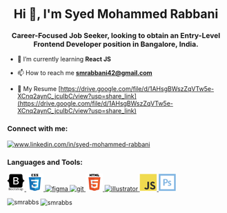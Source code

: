 <h1 align="center">Hi 👋, I'm Syed Mohammed Rabbani</h1>
<h3 align="center">Career-Focused Job Seeker, looking to obtain an Entry-Level Frontend Developer position in Bangalore, India.</h3>

- 🌱 I’m currently learning **React JS**

- 📫 How to reach me **smrabbani42@gmail.com**

- 📄 My Resume [https://drive.google.com/file/d/1AHsgBWszZqVTw5e-XCnq2aynC_jcuIbC/view?usp=share_link](https://drive.google.com/file/d/1AHsgBWszZqVTw5e-XCnq2aynC_jcuIbC/view?usp=share_link)

<h3 align="left">Connect with me:</h3>
<p align="left">
<a href="https://www.linkedin.com/in/syed-mohammed-rabbani" target="blank"><img align="center" src="https://raw.githubusercontent.com/rahuldkjain/github-profile-readme-generator/master/src/images/icons/Social/linked-in-alt.svg" alt="www.linkedin.com/in/syed-mohammed-rabbani" height="30" width="40" /></a>
</p>

<h3 align="left">Languages and Tools:</h3>
<p align="left"> <a href="https://getbootstrap.com" target="_blank" rel="noreferrer"> <img src="https://raw.githubusercontent.com/devicons/devicon/master/icons/bootstrap/bootstrap-plain-wordmark.svg" alt="bootstrap" width="40" height="40"/> </a> <a href="https://www.w3schools.com/css/" target="_blank" rel="noreferrer"> <img src="https://raw.githubusercontent.com/devicons/devicon/master/icons/css3/css3-original-wordmark.svg" alt="css3" width="40" height="40"/> </a> <a href="https://www.figma.com/" target="_blank" rel="noreferrer"> <img src="https://www.vectorlogo.zone/logos/figma/figma-icon.svg" alt="figma" width="40" height="40"/> </a> <a href="https://git-scm.com/" target="_blank" rel="noreferrer"> <img src="https://www.vectorlogo.zone/logos/git-scm/git-scm-icon.svg" alt="git" width="40" height="40"/> </a> <a href="https://www.w3.org/html/" target="_blank" rel="noreferrer"> <img src="https://raw.githubusercontent.com/devicons/devicon/master/icons/html5/html5-original-wordmark.svg" alt="html5" width="40" height="40"/> </a> <a href="https://www.adobe.com/in/products/illustrator.html" target="_blank" rel="noreferrer"> <img src="https://www.vectorlogo.zone/logos/adobe_illustrator/adobe_illustrator-icon.svg" alt="illustrator" width="40" height="40"/> </a> <a href="https://developer.mozilla.org/en-US/docs/Web/JavaScript" target="_blank" rel="noreferrer"> <img src="https://raw.githubusercontent.com/devicons/devicon/master/icons/javascript/javascript-original.svg" alt="javascript" width="40" height="40"/> </a> <a href="https://www.photoshop.com/en" target="_blank" rel="noreferrer"> <img src="https://raw.githubusercontent.com/devicons/devicon/master/icons/photoshop/photoshop-line.svg" alt="photoshop" width="40" height="40"/> </a> </p>

<p><img align="left" src="https://github-readme-stats-git-masterrstaa-rickstaa.vercel.app/api/top-langs?username=smrabbs&show_icons=true&locale=en&layout=compact" alt="smrabbs" /></p>

<p>&nbsp;<img align="center" src="https://github-readme-stats-git-masterrstaa-rickstaa.vercel.app/api?username=smrabbs&show_icons=true&locale=en" alt="smrabbs" /></p>
